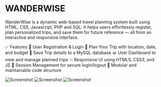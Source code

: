 # WANDERWISE
WanderWise is a dynamic web-based travel planning system built using HTML, CSS, Javascript, PHP and SQL. It helps users effortlessly register, plan personalized trips, and save them for future reference — all from an interactive and responsive interface.

✅ Features
🔐 User Registration & Login
🧭 Plan Your Trip with location, date, and budget
💾 Save Trip details to a MySQL database
📊 User Dashboard to view and manage planned trips
✨ Responsive UI using HTML5, CSS3, and JS
🔗 Session Management for secure login/logout
📁 Modular and maintainable code structure

![Screenshot](https://github.com/user-attachments/assets/e92fba60-aba2-4527-947e-8ab751b308a9)
![Screenshot](https://github.com/user-attachments/assets/22083775-245c-451e-94ae-44694e4c963f)
![Screenshot]("https://github.com/user-attachments/assets/dd1e2350-54ab-4ee1-bc0c-aadca9588ccd)
